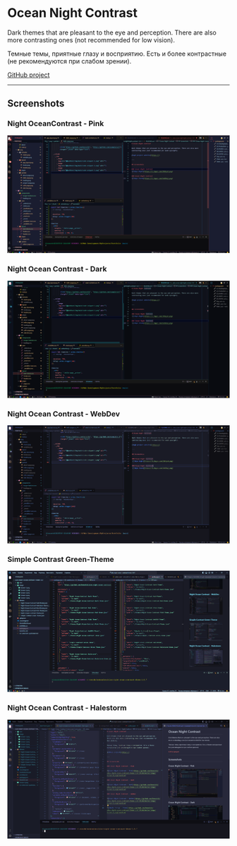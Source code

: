 # Ocean Night Contrast

Dark themes that are pleasant to the eye and perception. There are also more contrasting ones (not recommended for low vision).

Темные темы, приятные глазу и восприятию. Есть и более контрастные (не рекомендуются при слабом зрении).

[GitHub project](https://)

---

## Screenshots

###  Night OceanContrast - Pink

![Ocean Night Contrast - Pink](https://github.com/Dennchik/alex-night-contrast-theme/blob/main/image/Screen-1.png?raw=true)

### Night Ocean Contrast - Dark

![Ocean Night Contrast - Dark](https://github.com/Dennchik/alex-night-contrast-theme/blob/main/image/Screen-2.png?raw=true)

### Night Ocean Contrast - WebDev

![Ocean Night Contrast - WebDev](https://github.com/Dennchik/alex-night-contrast-theme/blob/main/image/Screen-3.png?raw=true)


### Simple Contrast Green-Theme

![Simple Orange - Theme](https://github.com/Dennchik/alex-night-contrast-theme/blob/main/image//Screen-4.png?raw=true)

### Night Ocean Contrast - Halestorm

![Simple Orange - Theme](https://github.com/Dennchik/alex-night-contrast-theme/blob/main/image//Screen-5.png?raw=true)

